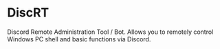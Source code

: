 # DiscRT 
Discord Remote Administration Tool / Bot. Allows you to remotely control Windows PC shell and basic functions via Discord. 
